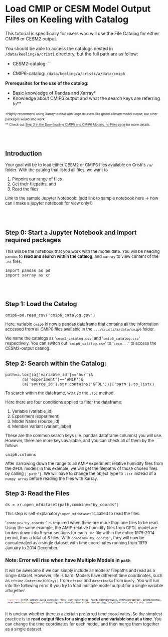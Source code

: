 # Load CMIP or CESM Model Output Files on Keeling with Catalog

This tutorial is specifically for users who will use the File Catalog for either CMIP6 or CESM2 output. 

You should be able to access the catalogs nested in `/data/keeling/a/cristi` directory, but the full path are as follow: 

- CESM2-catalog: ``

- CMIP6-catalog: `/data/keeling/a/cristi/a/data/cmip6`

**Prerequsites for the use of the catalog:** 
- Basic knowledge of Pandas and Xarray* 
- Knowledge about CMIP6 output and what the search keys are referring to**

<font size = 1.7> *Highly recommend using Xarray to deal with large datasets like global climate model output; but other packages would also work.  
** Check out [Step 2 in the Downloading CMIP5 and CMIP6 Models. nc Files page](downloading_CMIP5_and_CMIP6_Models_.nc_Files_from_ESGF.md) for more details. 

<font size=2> 

<br/><br/>

## Introduction 
Your goal will be to load either CESM2 or CMIP6 files available on Cristi's `/a/` folder. With the catalog that listed all files, we want to 
    
1. Pinpoint our range of files
2. Get their filepaths, and 
3. Read the files 

Link to the sample Jupyter Notebook: (add link to sample notebook here -> how can I make a jupyter notebook for view only?)

<br/><br/>

## Step 0: Start a Jupyter Notebook and import required packages 
This will be the notebook that you work with the model data. You will be needing `pandas` to **read and search within the catalog**, and `xarray` to view content of the `.nc` files. 

    import pandas as pd
    import xarray as xr

<br/><br/>

## Step 1: Load the Catalog 
    cmip6=pd.read_csv('cmip6_catalog.csv')

Here, variable `cmip6` is now a pandas dataframe that contains all the information accessed from all CMIP6 files available in the `.../cristi/a/data/cmip6` folder. 

We name the catalogs as '`cesm2_catalog.csv`' and '`cmip6_catalog.csv`' respectively. You can switch out '`cmip6_catalog.csv`' to '`cesm...`' to access the CESM2-output catalog. 

## Step 2: Search within the Catalog: 
    path=a.loc[(a['variable_id']=='hur')&  
           (a['experiment']=='AMIP')& 
           (a['source_id'].str.contains('GFDL'))]['path'].to_list()

To search within the dataframe, we use the `.loc` method.  

Here there are four conditions applied to filter the dataframe: 

1. Variable (variable_id)
2. Experiment (experiment)
3. Model Name (source_id)
4. Member Variant (variant_label)

These are the common search keys (i.e. pandas dataframe columns) you will use. However, there are more keys available, and you can check all of them by the follow: 

    cmip6.columns

After narrowing down the range to all AMIP experiment relative humidity files from the GFDL models in this example, we will get the filepaths of those chosen files by calling `['path']`. We will have to change the object type to `list` instead of a `numpy array` before reading the files with Xarray. 

## Step 3: Read the Files 
    ds = xr.open_mfdataset(path,combine="by_coords")

This step is self-explanatory: `open_mfdataset` is called to read the files. 

'`combine='by_coords'`' is required when there are more than one files to be read. Using the same example, the AMIP-relative humidity files from GFDL model are broken down into 5-year sections for each `.nc` file within the entire 1979-2014 period, thus a total of 6 files. With `combine='by_coords'`, they will now be concatenated as a single dataset with time coordinates running from 1979 January to 2014 December. 

### **Note: Error will rise when have Multiple Models in `path`**
It will be awesome if we can simply include all models' filepaths and read as a single dataset. However, life is hard: Models have different time coordinates, such as `cftime.Datetime360Day()` from `cftime` and `datetime64` from `NumPy`. You will run into the following error if you try to load multiple model output for a single variable altogether. 

![diff_timecoords_error](../images/diff_timecoords_error.png)

It is unclear whether there is a certain preferred time coordinates. So the simplest practice is to **read output files for a single model and variable one at a time**. You can change the time coordinates for each model, and then merge them together as a single dataset. 


